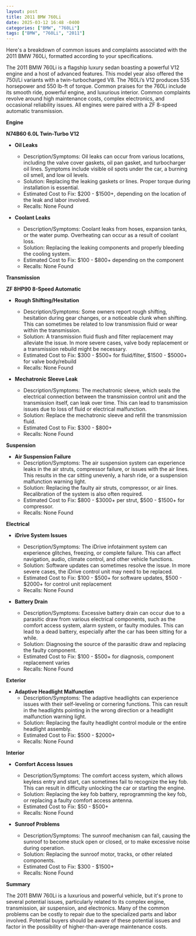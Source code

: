 ```yaml
---
layout: post
title: 2011 BMW 760Li
date: 2025-03-12 16:48 -0400
categories: ["BMW", "760Li"]
tags: ["BMW", "760Li", "2011"]
---
```

Here's a breakdown of common issues and complaints associated with the 2011 BMW 760Li, formatted according to your specifications.

The 2011 BMW 760Li is a flagship luxury sedan boasting a powerful V12 engine and a host of advanced features. This model year also offered the 750i/Li variants with a twin-turbocharged V8. The 760Li’s V12 produces 535 horsepower and 550 lb-ft of torque. Common praises for the 760Li include its smooth ride, powerful engine, and luxurious interior. Common complaints revolve around high maintenance costs, complex electronics, and occasional reliability issues. All engines were paired with a ZF 8-speed automatic transmission.

**Engine**

**N74B60 6.0L Twin-Turbo V12**

*   **Oil Leaks**
    *   Description/Symptoms: Oil leaks can occur from various locations, including the valve cover gaskets, oil pan gasket, and turbocharger oil lines. Symptoms include visible oil spots under the car, a burning oil smell, and low oil levels.
    *   Solution: Replacing the leaking gaskets or lines. Proper torque during installation is essential.
    *   Estimated Cost to Fix: $200 - $1500+, depending on the location of the leak and labor involved.
    * Recalls: None Found

*   **Coolant Leaks**
    *   Description/Symptoms: Coolant leaks from hoses, expansion tanks, or the water pump. Overheating can occur as a result of coolant loss.
    *   Solution: Replacing the leaking components and properly bleeding the cooling system.
    *   Estimated Cost to Fix: $100 - $800+ depending on the component
    * Recalls: None Found

**Transmission**

**ZF 8HP90 8-Speed Automatic**

*   **Rough Shifting/Hesitation**
    *   Description/Symptoms: Some owners report rough shifting, hesitation during gear changes, or a noticeable clunk when shifting. This can sometimes be related to low transmission fluid or wear within the transmission.
    *   Solution: A transmission fluid flush and filter replacement may alleviate the issue. In more severe cases, valve body replacement or a transmission rebuild might be necessary.
    *   Estimated Cost to Fix: $300 - $500+ for fluid/filter, $1500 - $5000+ for valve body/rebuild
    * Recalls: None Found

*   **Mechatronic Sleeve Leak**
    * Description/Symptoms: The mechatronic sleeve, which seals the electrical connection between the transmission control unit and the transmission itself, can leak over time. This can lead to transmission issues due to loss of fluid or electrical malfunction.
    * Solution: Replace the mechatronic sleeve and refill the transmission fluid.
    * Estimated Cost to Fix: $300 - $800+
    * Recalls: None Found

**Suspension**

*   **Air Suspension Failure**
    *   Description/Symptoms: The air suspension system can experience leaks in the air struts, compressor failure, or issues with the air lines. This results in the car sitting unevenly, a harsh ride, or a suspension malfunction warning light.
    *   Solution: Replacing the faulty air struts, compressor, or air lines. Recalibration of the system is also often required.
    *   Estimated Cost to Fix: $800 - $3000+ per strut, $500 - $1500+ for compressor.
    * Recalls: None Found

**Electrical**

*   **iDrive System Issues**
    *   Description/Symptoms: The iDrive infotainment system can experience glitches, freezing, or complete failure. This can affect navigation, audio, climate control, and other vehicle functions.
    *   Solution: Software updates can sometimes resolve the issue. In more severe cases, the iDrive control unit may need to be replaced.
    *   Estimated Cost to Fix: $100 - $500+ for software updates, $500 - $2000+ for control unit replacement
    * Recalls: None Found

*   **Battery Drain**
    *   Description/Symptoms: Excessive battery drain can occur due to a parasitic draw from various electrical components, such as the comfort access system, alarm system, or faulty modules. This can lead to a dead battery, especially after the car has been sitting for a while.
    *   Solution: Diagnosing the source of the parasitic draw and replacing the faulty component.
    *   Estimated Cost to Fix: $100 - $500+ for diagnosis, component replacement varies
    * Recalls: None Found

**Exterior**

*   **Adaptive Headlight Malfunction**
    *   Description/Symptoms: The adaptive headlights can experience issues with their self-leveling or cornering functions. This can result in the headlights pointing in the wrong direction or a headlight malfunction warning light.
    *   Solution: Replacing the faulty headlight control module or the entire headlight assembly.
    *   Estimated Cost to Fix: $500 - $2000+
    * Recalls: None Found

**Interior**

*   **Comfort Access Issues**
    *   Description/Symptoms: The comfort access system, which allows keyless entry and start, can sometimes fail to recognize the key fob. This can result in difficulty unlocking the car or starting the engine.
    *   Solution: Replacing the key fob battery, reprogramming the key fob, or replacing a faulty comfort access antenna.
    *   Estimated Cost to Fix: $50 - $500+
    * Recalls: None Found

*   **Sunroof Problems**
    *   Description/Symptoms: The sunroof mechanism can fail, causing the sunroof to become stuck open or closed, or to make excessive noise during operation.
    *   Solution: Replacing the sunroof motor, tracks, or other related components.
    *   Estimated Cost to Fix: $300 - $1500+
    * Recalls: None Found

**Summary**

The 2011 BMW 760Li is a luxurious and powerful vehicle, but it's prone to several potential issues, particularly related to its complex engine, transmission, air suspension, and electronics. Many of the common problems can be costly to repair due to the specialized parts and labor involved. Potential buyers should be aware of these potential issues and factor in the possibility of higher-than-average maintenance costs.

